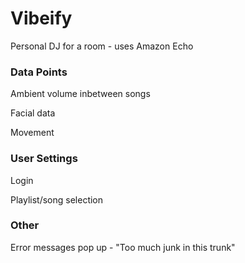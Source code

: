 # Vibeify
Personal DJ for a room - uses Amazon Echo

### Data Points
Ambient volume inbetween songs

Facial data

Movement

### User Settings
Login

Playlist/song selection

### Other
Error messages pop up - "Too much junk in this trunk"
